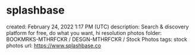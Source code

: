 # splashbase

created: February 24, 2022 1:17 PM (UTC)
description: Search & discovery platform for free, do what you want, hi resolution photos
folder: BOOKMRKS-MTHRFCKR / DESGN-MTHRFCKR / Stock Photos
tags: stock photos
url: https://www.splashbase.co